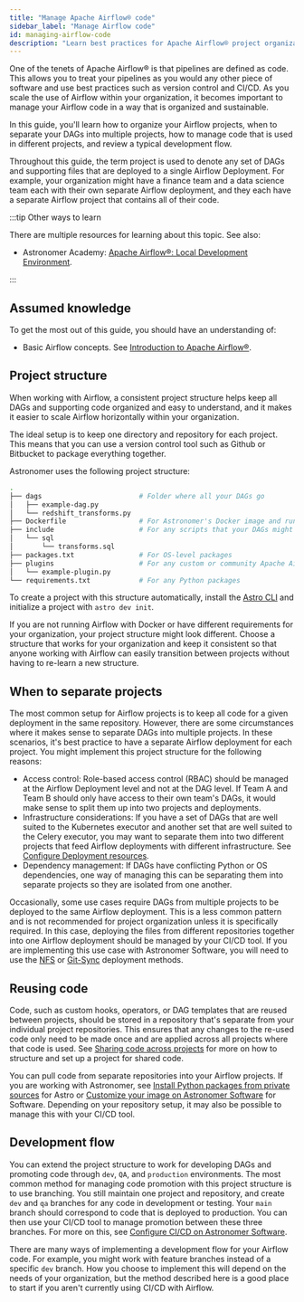 ```yaml
---
title: "Manage Apache Airflow® code"
sidebar_label: "Manage Airflow code"
id: managing-airflow-code
description: "Learn best practices for Apache Airflow® project organization, such as when to separate out DAGs into multiple projects and how to manage code used across different projects."
---
```


One of the tenets of Apache Airflow® is that pipelines are defined as code. This allows you to treat your pipelines as you would any other piece of software and use best practices such as version control and CI/CD. As you scale the use of Airflow within your organization, it becomes important to manage your Airflow code in a way that is organized and sustainable.

In this guide, you'll learn how to organize your Airflow projects, when to separate your DAGs into multiple projects, how to manage code that is used in different projects, and review a typical development flow.

Throughout this guide, the term project is used to denote any set of DAGs and supporting files that are deployed to a single Airflow Deployment. For example, your organization might have a finance team and a data science team each with their own separate Airflow deployment, and they each have a separate Airflow project that contains all of their code.

:::tip Other ways to learn

There are multiple resources for learning about this topic. See also:

- Astronomer Academy: [Apache Airflow®: Local Development Environment](https://academy.astronomer.io/path/airflow-101/local-development-environment).

:::

## Assumed knowledge

To get the most out of this guide, you should have an understanding of:

- Basic Airflow concepts. See [Introduction to Apache Airflow®](intro-to-airflow.md).

## Project structure

When working with Airflow, a consistent project structure helps keep all DAGs and supporting code organized and easy to understand, and it makes it easier to scale Airflow horizontally within your organization. 

The ideal setup is to keep one directory and repository for each project. This means that you can use a version control tool such as Github or Bitbucket to package everything together. 

Astronomer uses the following project structure:

```bash
.
├── dags                        # Folder where all your DAGs go
│   ├── example-dag.py
│   └── redshift_transforms.py
├── Dockerfile                  # For Astronomer's Docker image and runtime overrides
├── include                     # For any scripts that your DAGs might need to access
│   └── sql
│       └── transforms.sql
├── packages.txt                # For OS-level packages
├── plugins                     # For any custom or community Apache Airflow® plugins
│   └── example-plugin.py
└── requirements.txt            # For any Python packages
```

To create a project with this structure automatically, install the [Astro CLI](https://www.astronomer.io/docs/astro/install-cli) and initialize a project with `astro dev init`.

If you are not running Airflow with Docker or have different requirements for your organization, your project structure might look different. Choose a structure that works for your organization and keep it consistent so that anyone working with Airflow can easily transition between projects without having to re-learn a new structure.

## When to separate projects

The most common setup for Airflow projects is to keep all code for a given deployment in the same repository. However, there are some circumstances where it makes sense to separate DAGs into multiple projects. In these scenarios, it's best practice to have a separate Airflow deployment for each project. You might implement this project structure for the following reasons:

- Access control: Role-based access control (RBAC) should be managed at the Airflow Deployment level and not at the DAG level. If Team A and Team B should only have access to their own team's DAGs, it would make sense to split them up into two projects and deployments.
- Infrastructure considerations: If you have a set of DAGs that are well suited to the Kubernetes executor and another set that are well suited to the Celery executor, you may want to separate them into two different projects that feed Airflow deployments with different infrastructure. See [Configure Deployment resources](https://www.astronomer.io/docs/astro/configure-deployment).
- Dependency management: If DAGs have conflicting Python or OS dependencies, one way of managing this can be separating them into separate projects so they are isolated from one another.

Occasionally, some use cases require DAGs from multiple projects to be deployed to the same Airflow deployment. This is a less common pattern and is not recommended for project organization unless it is specifically required. In this case, deploying the files from different repositories together into one Airflow deployment should be managed by your CI/CD tool. If you are implementing this use case with Astronomer Software, you will need to use the [NFS](https://www.astronomer.io/docs/software/deploy-nfs) or [Git-Sync](https://www.astronomer.io/docs/software/deploy-git-sync) deployment methods.  

## Reusing code

Code, such as custom hooks, operators, or DAG templates that are reused between projects, should be stored in a repository that's separate from your individual project repositories. This ensures that any changes to the re-used code only need to be made once and are applied across all projects where that code is used. See [Sharing code across projects](https://www.astronomer.io/docs/learn/sharing-code-multiple-projects) for more on how to structure and set up a project for shared code.

You can pull code from separate repositories into your Airflow projects. If you are working with Astronomer, see [Install Python packages from private sources](https://www.astronomer.io/docs/astro/cli/private-python-packages) for Astro or [Customize your image on Astronomer Software](https://www.astronomer.io/docs/software/customize-image#build-from-a-private-repository) for Software. Depending on your repository setup, it may also be possible to manage this with your CI/CD tool.

## Development flow

You can extend the project structure to work for developing DAGs and promoting code through `dev`, `QA`, and `production` environments. The most common method for managing code promotion with this project structure is to use branching. You still maintain one project and repository, and create `dev` and `qa` branches for any code in development or testing. Your `main` branch should correspond to code that is deployed to production. You can then use your CI/CD tool to manage promotion between these three branches. For more on this, see [Configure CI/CD on Astronomer Software](https://www.astronomer.io/docs/software/ci-cd).

There are many ways of implementing a development flow for your Airflow code. For example, you might work with feature branches instead of a specific `dev` branch. How you choose to implement this will depend on the needs of your organization, but the method described here is a good place to start if you aren't currently using CI/CD with Airflow.
